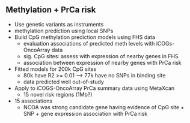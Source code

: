 Methylation + PrCa risk
-----------------------

- Use genetic variants as instruments
- methylation prediction using local SNPs
- Build CpG methylation prediction models using FHS data
    - evaluation associations of predicted meth levels with iCOGs-OncoArray data
    - sig. CpG sites: assess with expression of nearby genes in FHS
    - association between expression of nearby genes with PrCa risk
- Fitted models for 200k CpG sites
    - 80k have R2 >= 0.01 --> 77k have no SNPs in binding site
    - data predicted well out-of-study
- Apply to iCOGS-OncoArray PrCa summary data using MetaXcan
    - 15 novel risk regions (1Mb?)
- 15 associations
    - NCOA was strong candidate gene having evidence of CpG site + SNP + gene expression association with PrCa risk
